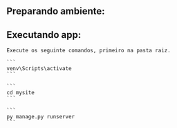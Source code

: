 ## Preparando ambiente:

## Executando app:
    Execute os seguinte comandos, primeiro na pasta raiz.

    ```
    venv\Scripts\activate
    ```

    ```
    cd mysite
    ```
    
    ```
    py manage.py runserver
    ```